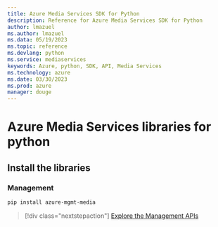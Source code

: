 ```yaml
---
title: Azure Media Services SDK for Python
description: Reference for Azure Media Services SDK for Python
author: lmazuel
ms.author: lmazuel
ms.data: 05/19/2023
ms.topic: reference
ms.devlang: python
ms.service: mediaservices
keywords: Azure, python, SDK, API, Media Services
ms.technology: azure
ms.date: 03/30/2023
ms.prod: azure
manager: douge
---
```

# Azure Media Services libraries for python

## Install the libraries


### Management

```bash
pip install azure-mgmt-media
```
> [!div class="nextstepaction"]
> [Explore the Management APIs](/python/api/overview/azure/mediaservices/management)